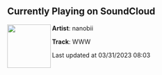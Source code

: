 ## Currently Playing on SoundCloud

[<img align="left" width="100" src="https://i1.sndcdn.com/artworks-DDjMuGdyJCMEIyPv-StzPSQ-t500x500.jpg">](https://soundcloud.com/nanobii/www)

**Artist**: nanobii 

**Track**: WWW

Last updated at 03/31/2023 08:03
